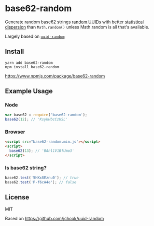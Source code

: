 # base62-random

Generate random base62 strings
[random UUIDs](https://en.wikipedia.org/wiki/Universally_unique_identifier#Version_4_.28random.29)
with better 
[statistical dispersion](https://en.wikipedia.org/wiki/Statistical_dispersion)
than `Math.random()` unless Math.random is all that's available.

Largely based on [`uuid-random`](https://github.com/jchook/uuid-random)

## Install

    yarn add base62-random
    npm install base62-random

https://www.npmjs.com/package/base62-random

## Example Usage

### Node

```javascript
var base62 = require('base62-random');
base62(12); // 'KsykHbcCzUSL'
```

### Browser

```html
<script src="base62-random.min.js"></script>
<script>
  base62(13); // 'BAhl1V1BfUmo3'
</script>
```


### Is base62 string?

```javascript
base62.test('5HXx8Eznu0'); // true
base62.test('P-f6cA4e'); // false
```

## License

MIT

Based on https://github.com/jchook/uuid-random
